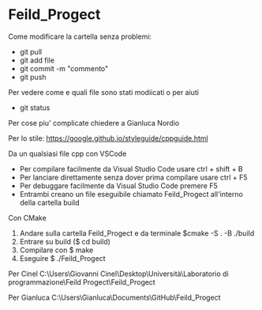# Feild_Progect

Come modificare la cartella senza problemi:
- git pull 
- git add file
- git commit -m "commento"
- git push

Per vedere come e quali file sono stati modiicati o per aiuti
- git status

Per cose piu' complicate chiedere a Gianluca Nordio

Per lo stile: https://google.github.io/styleguide/cppguide.html


Da un qualsiasi file cpp con VSCode
- Per compilare facilmente da Visual Studio Code usare ctrl + shift + B
- Per lanciare direttamente senza dover prima compilare usare ctrl + F5
- Per debuggare facilmente da Visual Studio Code premere F5
- Entrambi creano un file eseguibile chiamato Feild_Progect all'interno della cartella build

Con CMake
1) Andare sulla cartella Feild_Progect e da terminale $cmake -S . -B ./build
2) Entrare su build ($ cd build)
3) Compilare con $ make
4) Eseguire $ ./Feild_Progect

Per Cinel  C:\Users\Giovanni Cinel\Desktop\Università\Laboratorio di programmazione\Feild Progect\Feild_Progect

Per Gianluca C:\Users\Gianluca\Documents\GitHub\Feild_Progect